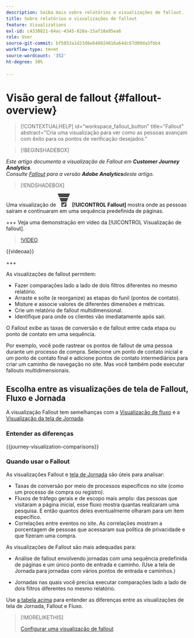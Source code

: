 ```yaml
---
description: Saiba mais sobre relatórios e visualizações de fallout.
title: Sobre relatórios e visualizações de fallout
feature: Visualizations
exl-id: c4338821-64ac-4345-828a-15af18a95ea6
role: User
source-git-commit: bf5853a1d23d6e648024016a64dc67d09da3fbb4
workflow-type: tm+mt
source-wordcount: '352'
ht-degree: 30%

---
```


# Visão geral de fallout {#fallout-overview}

<!-- markdownlint-disable MD034 -->

>[!CONTEXTUALHELP]
>id="workspace_fallout_button"
>title="Fallout"
>abstract="Cria uma visualização para ver como as pessoas avançam com êxito para os pontos de verificação desejados."

<!-- markdownlint-enable MD034 -->


>[!BEGINSHADEBOX]

*Este artigo documenta a visualização de Fallout em **Customer Journey Analytics**.<br/>Consulte [Fallout](https://experienceleague.adobe.com/en/docs/analytics/analyze/analysis-workspace/visualizations/fallout/fallout-flow) para a versão **Adobe Analytics**deste artigo.*

>[!ENDSHADEBOX]

Uma visualização de ![ConversionFunnel](/help/assets/icons/ConversionFunnel.svg) **[!UICONTROL Fallout]** mostra onde as pessoas saíram e continuaram em uma sequência predefinida de páginas.

+++ Veja uma demonstração em vídeo da [!UICONTROL Visualização de fallout].

>[!VIDEO](https://video.tv.adobe.com/v/345883/?quality=12)

{{videoaa}}

+++

As visualizações de fallout permitem:

* Fazer comparações lado a lado de dois filtros diferentes no mesmo relatório.
* Arraste e solte (e reorganize) as etapas do funil (pontos de contato).
* Misture e associe valores de diferentes dimensões e métricas.
* Crie um relatório de fallout multidimensional.
* Identifique para onde os clientes vão imediatamente após sair.

O Fallout exibe as taxas de conversão e de fallout entre cada etapa ou ponto de contato em uma sequência.

Por exemplo, você pode rastrear os pontos de fallout de uma pessoa durante um processo de compra. Selecione um ponto de contato inicial e um ponto de contato final e adicione pontos de contato intermediários para criar um caminho de navegação no site. Mas você também pode executar fallouts multidimensionais.

## Escolha entre as visualizações de tela de Fallout, Fluxo e Jornada

A visualização Fallout tem semelhanças com a [Visualização de fluxo](/help/analysis-workspace/visualizations/c-flow/flow.md) e a [Visualização da tela de Jornada](/help/analysis-workspace/visualizations/journey-canvas/journey-canvas.md).

### Entender as diferenças

<!-- Information in this snippet is shared between Journey canvas, Fallout, and Flow visualization docs -->

{{journey-visualization-comparisons}}

### Quando usar o Fallout

As visualizações Fallout e [tela de Jornada](/help/analysis-workspace/visualizations/journey-canvas/journey-canvas.md) são úteis para analisar:

* Taxas de conversão por meio de processos específicos no site (como um processo de compra ou registro).
* Fluxos de tráfego gerais e de escopo mais amplo: das pessoas que visitaram a página inicial, esse fluxo mostra quantas realizaram uma pesquisa. E então quantos deles eventualmente olharam para um item específico.
* Correlações entre eventos no site. As correlações mostram a porcentagem de pessoas que acessaram sua política de privacidade e que fizeram uma compra.

As visualizações de Fallout são mais adequadas para:

* Análise de fallout envolvendo jornadas com uma sequência predefinida de páginas e um único ponto de entrada e caminho. (Use a tela de Jornada para jornadas com vários pontos de entrada e caminhos.)

* Jornadas nas quais você precisa executar comparações lado a lado de dois filtros diferentes no mesmo relatório.

Use [a tabela acima](#understand-the-differences) para entender as diferenças entre as visualizações de tela de Jornada, Fallout e Fluxo.

>[!MORELIKETHIS]
>
>[Configurar uma visualização de fallout](configuring-fallout.md)



